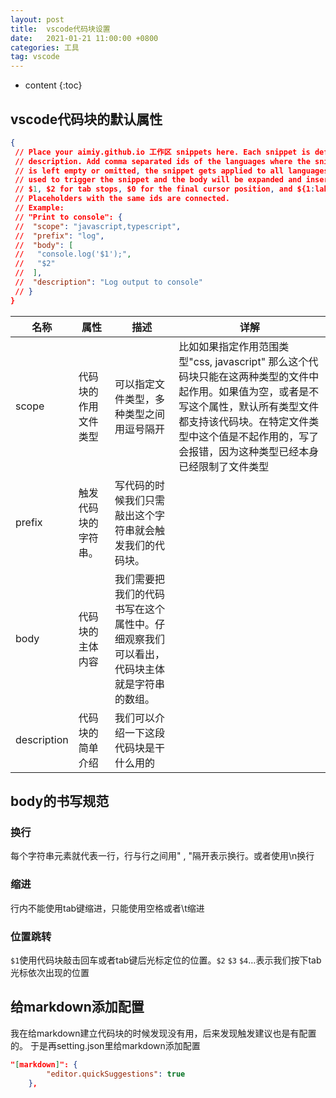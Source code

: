 ```yaml
---
layout: post
title:  vscode代码块设置
date:   2021-01-21 11:00:00 +0800
categories: 工具
tag: vscode
---
```


* content
{:toc}

## vscode代码块的默认属性

```json
{
 // Place your aimiy.github.io 工作区 snippets here. Each snippet is defined under a snippet name and has a scope, prefix, body and 
 // description. Add comma separated ids of the languages where the snippet is applicable in the scope field. If scope 
 // is left empty or omitted, the snippet gets applied to all languages. The prefix is what is 
 // used to trigger the snippet and the body will be expanded and inserted. Possible variables are: 
 // $1, $2 for tab stops, $0 for the final cursor position, and ${1:label}, ${2:another} for placeholders. 
 // Placeholders with the same ids are connected.
 // Example:
 // "Print to console": {
 //  "scope": "javascript,typescript",
 //  "prefix": "log",
 //  "body": [
 //   "console.log('$1');",
 //   "$2"
 //  ],
 //  "description": "Log output to console"
 // }
}

```

| 名称 | 属性 | 描述|详解
| ----------- | ------------ |---|---|
| scope     | 代码块的作用文件类型 | 可以指定文件类型，多种类型之间用逗号隔开|比如如果指定作用范围类型"css, javascript" 那么这个代码块只能在这两种类型的文件中起作用。如果值为空，或者是不写这个属性，默认所有类型文件都支持该代码块。在特定文件类型中这个值是不起作用的，写了会报错，因为这种类型已经本身已经限制了文件类型
prefix|触发代码块的字符串。|写代码的时候我们只需敲出这个字符串就会触发我们的代码块。
body|代码块的主体内容|我们需要把我们的代码书写在这个属性中。仔细观察我们可以看出，代码块主体就是字符串的数组。
description|代码块的简单介绍|我们可以介绍一下这段代码块是干什么用的

## body的书写规范

### 换行

每个字符串元素就代表一行，行与行之间用" , "隔开表示换行。或者使用\n换行

### 缩进

行内不能使用tab键缩进，只能使用空格或者\t缩进

### 位置跳转

`$1`使用代码块敲击回车或者tab键后光标定位的位置。`$2` `$3` `$4`…表示我们按下tab光标依次出现的位置

## 给markdown添加配置

我在给markdown建立代码块的时候发现没有用，后来发现触发建议也是有配置的。
于是再setting.json里给markdown添加配置

```json
"[markdown]": {
        "editor.quickSuggestions": true
    },
```

